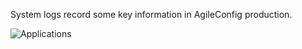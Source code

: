 System logs record some key information in AgileConfig production.

![Applications](/content/projects/agileconfig/assets/system-logs.png)